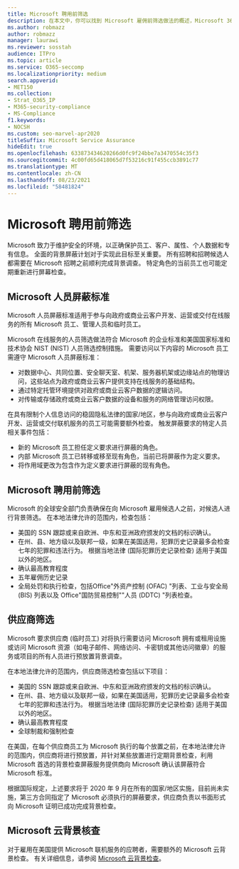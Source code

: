 ```yaml
---
title: Microsoft 聘用前筛选
description: 在本文中，你可以找到 Microsoft 雇佣前筛选做法的概述，Microsoft 365。
ms.author: robmazz
author: robmazz
manager: laurawi
ms.reviewer: sosstah
audience: ITPro
ms.topic: article
ms.service: O365-seccomp
ms.localizationpriority: medium
search.appverid:
- MET150
ms.collection:
- Strat_O365_IP
- M365-security-compliance
- MS-Compliance
f1.keywords:
- NOCSH
ms.custom: seo-marvel-apr2020
titleSuffix: Microsoft Service Assurance
hideEdit: true
ms.openlocfilehash: 633873434620266d0fc9f24bbe7a3470554c35f3
ms.sourcegitcommit: 4c00fd65d418065d7f53216c91f455ccb3891c77
ms.translationtype: MT
ms.contentlocale: zh-CN
ms.lasthandoff: 08/23/2021
ms.locfileid: "58481824"
---
```

# <a name="microsoft-pre-employment-screening"></a>Microsoft 聘用前筛选

Microsoft 致力于维护安全的环境，以正确保护员工、客户、属性、个人数据和专有信息。 全面的背景屏蔽计划对于实现此目标至关重要。 所有招聘和招聘候选人都需要在 Microsoft 招聘之前顺利完成背景调查。 特定角色的当前员工也可能定期重新进行屏幕检查。

## <a name="the-microsoft-personnel-screening-standard"></a>Microsoft 人员屏蔽标准

Microsoft 人员屏蔽标准适用于参与向政府或商业云客户开发、运营或交付在线服务的所有 Microsoft 员工、管理人员和临时员工。

Microsoft 在线服务的人员筛选做法符合 Microsoft 的企业标准和美国国家标准和技术协会 NIST (NIST) 人员筛选控制措施。 需要访问以下内容的 Microsoft 员工需遵守 Microsoft 人员屏蔽标准：

- 对数据中心、共同位置、安全聊天室、机架、服务器机架或边缘站点的物理访问，这些站点为政府或商业云客户提供支持在线服务的基础结构。
- 通过特定托管环境提供对政府或商业云客户数据的逻辑访问。
- 对传输或存储政府或商业云客户数据的设备和服务的网络管理访问权限。

在具有限制个人信息访问的稳固隐私法律的国家/地区，参与向政府或商业云客户开发、运营或交付联机服务的员工可能需要额外检查。 触发屏蔽要求的特定人员相关事件包括：

- 新的 Microsoft 员工担任定义要求进行屏蔽的角色。
- 内部 Microsoft 员工已转移或移至现有角色，当前已将屏蔽作为定义要求。
- 将作用域更改为包含作为定义要求进行屏蔽的现有角色。

## <a name="microsoft-pre-employment-screening"></a>Microsoft 聘用前筛选

Microsoft 的全球安全部门负责确保在向 Microsoft 雇用候选人之前，对候选人进行背景筛选。
在本地法律允许的范围内，检查包括：

- 美国的 SSN 跟踪或来自欧洲、中东和亚洲政府颁发的文档的标识确认。
- 在州、县、地方级以及联邦一级，如果在美国适用，犯罪历史记录最多会检查七年的犯罪和违法行为。 根据当地法律 (国际犯罪历史记录检查) 适用于美国以外的地区。
- 确认最高教育程度
- 五年雇佣历史记录
- 全局处罚和执行检查，包括Office"外资产控制 (OFAC) "列表、工业与安全局 (BIS) 列表以及 Office"国防贸易控制""人员 (DDTC) "列表检查。

## <a name="supplier-screening"></a>供应商筛选

Microsoft 要求供应商 (临时员工) 对将执行需要访问 Microsoft 拥有或租用设施或访问 Microsoft 资源（如电子邮件、网络访问、卡密钥或其他访问徽章）的服务或项目的所有人员进行预放置背景调查。

在本地法律允许的范围内，供应商筛选检查包括以下项目：

- 美国的 SSN 跟踪或来自欧洲、中东和亚洲政府颁发的文档的标识确认。
- 在州、县、地方级以及联邦一级，如果在美国适用，犯罪历史记录最多会检查七年的犯罪和违法行为。 根据当地法律 (国际犯罪历史记录检查) 适用于美国以外的地区。
- 确认最高教育程度
- 全球制裁和强制检查

在美国，在每个供应商员工为 Microsoft 执行的每个放置之前，在本地法律允许的范围内，供应商将进行预放置，并针对某些放置进行定期背景检查，利用 Microsoft 首选的背景检查屏蔽服务提供商向 Microsoft 确认该屏蔽符合 Microsoft 标准。 

根据国际规定，上述要求将于 2020 年 9 月在所有的国家/地区实施，目前尚未实施，第三方合同指定了 Microsoft 必须执行的屏蔽要求，供应商负责以书面形式向 Microsoft 证明已成功完成背景检查。

## <a name="microsoft-cloud-background-check"></a>Microsoft 云背景核查

对于雇用在美国提供 Microsoft 联机服务的应聘者，需要额外的 Microsoft 云背景检查。 有关详细信息，请参阅 [Microsoft 云背景检查](assurance-cloud-background-check.md)。